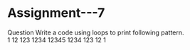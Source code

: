 # Assignment---7

Question 
Write a code using loops to print following pattern.  
1 
12 
123 
1234 
12345 
1234 
123 
12 
1
